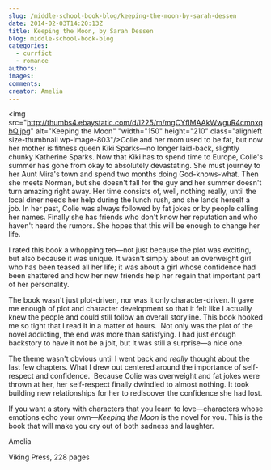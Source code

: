 ```yaml
---
slug: /middle-school-book-blog/keeping-the-moon-by-sarah-dessen
date: 2014-02-03T14:20:13Z
title: Keeping the Moon, by Sarah Dessen
blog: middle-school-book-blog
categories:
  - currfict
  - romance
authors:
images:
comments:
creator: Amelia
---
```


<img src="http://thumbs4.ebaystatic.com/d/l225/m/mgCYfIMAAkWwguR4cmnxqbQ.jpg" alt="Keeping the Moon" "width="150" height="210" class="alignleft size-thumbnail wp-image-803"/>Colie and her mom used to be fat, but now her mother is fitness queen Kiki Sparks—no longer laid-back, slightly chunky Katherine Sparks. Now that Kiki has to spend time to Europe, Colie's summer has gone from okay to absolutely devastating. She must journey to her Aunt Mira's town and spend two months doing God-knows-what. Then she meets Norman, but she doesn't fall for the guy and her summer doesn't turn amazing right away. Her time consists of, well, nothing really, until the local diner needs her help during the lunch rush, and she lands herself a job. In her past, Colie was always followed by fat jokes or by people calling her names. Finally she has friends who don't know her reputation and who haven't heard the rumors. She hopes that this will be enough to change her life.

I rated this book a whopping ten—not just because the plot was exciting, but also because it was unique. It wasn't simply about an overweight girl who has been teased all her life; it was about a girl whose confidence had been shattered and how her new friends help her regain that important part of her personality.

The book wasn't just plot-driven, nor was it only character-driven. It gave me enough of plot and character development so that it felt like I actually knew the people and could still follow an overall storyline. This book hooked me so tight that I read it in a matter of hours.  Not only was the plot of the novel addicting, the end was more than satisfying. I had just enough backstory to have it not be a jolt, but it was still a surprise—a nice one.

The theme wasn't obvious until I went back and <i>really</i> thought about the last few chapters. What I drew out centered around the importance of self-respect and confidence.  Because Colie was overweight and fat jokes were thrown at her, her self-respect finally dwindled to almost nothing. It took building new relationships for her to rediscover the confidence she had lost.

If you want a story with characters that you learn to love—characters whose emotions echo your own—<i>Keeping the Moon</i> is the novel for you. This is the book that will make you cry out of both sadness and laughter.

Amelia

Viking Press, 228 pages
